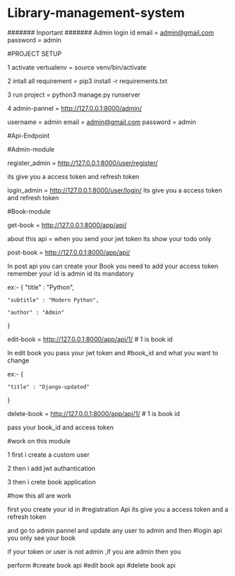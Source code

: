 # Library-management-system

####### Inportant #######
Admin login id
email = admin@gmail.com
password = admin

#PROJECT SETUP

1 activate vertualenv = source venv/bin/activate

2 intall all requirement = pip3 install -r requirements.txt

3 run project = python3 manage.py runserver

4 admin-pannel = http://127.0.0.1:8000/admin/

username = admin
email = admin@gmail.com
password = admin

#Api-Endpoint

#Admin-module

register_admin = http://127.0.0.1:8000/user/register/

its give you a access token and refresh token

login_admin = http://127.0.0.1:8000/user/login/ its give you a access token and refresh token

#Book-module

get-book = http://127.0.0.1:8000/app/api/

about this api = when you send your jwt token its show your todo only

post-book = http://127.0.0.1:8000/app/api/

In post api you can create your Book you need to add your access token remember your id is admin id its mandatory

ex:- {
    "title" : "Python",
    
    "subtitle" : "Modern Python",
    
    "author" : "Admin"
}

edit-book = http://127.0.0.1:8000/app/api/1/ # 1 is book id

In edit book you pass your jwt token and #book_id and what you want to change 

ex:- {

    "title" : "Django-updated"
}


delete-book = http://127.0.0.1:8000/app/api/1/ # 1 is book id

pass your book_id and access token


#work on this module

1 first i create a custom user

2 then i add jwt authantication

3 then i crete book application

#how this all are work

first you create your id in #registration Api its give you a access token and a refresh token

and go to admin pannel and update any user to admin and then #login api you only see your book 

if your token or user is not admin ,if you are admin then you

perform #create book api #edit book api #delete book api
